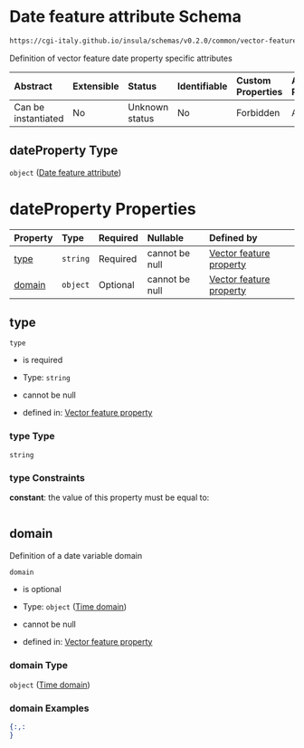 # Date feature attribute Schema

```txt
https://cgi-italy.github.io/insula/schemas/v0.2.0/common/vector-feature-property.schema.json#/$defs/dateProperty
```

Definition of vector feature date property specific attributes

| Abstract            | Extensible | Status         | Identifiable | Custom Properties | Additional Properties | Access Restrictions | Defined In                                                                                                         |
| :------------------ | :--------- | :------------- | :----------- | :---------------- | :-------------------- | :------------------ | :----------------------------------------------------------------------------------------------------------------- |
| Can be instantiated | No         | Unknown status | No           | Forbidden         | Allowed               | none                | [vector-feature-property.schema.json\*](schemas/common/vector-feature-property.schema.json) |

## dateProperty Type

`object` ([Date feature attribute](vector-feature-property-defs-date-feature-attribute.md))

# dateProperty Properties

| Property          | Type     | Required | Nullable       | Defined by                                                                                                                                                                                                                           |
| :---------------- | :------- | :------- | :------------- | :----------------------------------------------------------------------------------------------------------------------------------------------------------------------------------------------------------------------------------- |
| [type](#type)     | `string` | Required | cannot be null | [Vector feature property](vector-feature-property-defs-date-feature-attribute-properties-type.md) |
| [domain](#domain) | `object` | Optional | cannot be null | [Vector feature property](dataset-variable-domain-defs-time-domain.md)                          |

## type



`type`

* is required

* Type: `string`

* cannot be null

* defined in: [Vector feature property](vector-feature-property-defs-date-feature-attribute-properties-type.md)

### type Type

`string`

### type Constraints

**constant**: the value of this property must be equal to:

```json
```

## domain

Definition of a date variable domain

`domain`

* is optional

* Type: `object` ([Time domain](dataset-variable-domain-defs-time-domain.md))

* cannot be null

* defined in: [Vector feature property](dataset-variable-domain-defs-time-domain.md)

### domain Type

`object` ([Time domain](dataset-variable-domain-defs-time-domain.md))

### domain Examples

```json
{:,:
}
```
